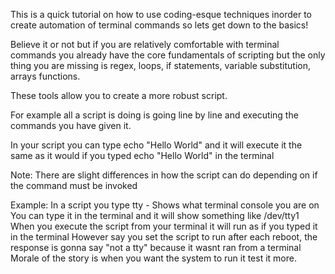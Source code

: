 This is a quick tutorial on how to use coding-esque 
techniques inorder to create automation of terminal
commands so lets get down to the basics!

Believe it or not but if you are relatively comfortable
with terminal commands you already have the core fundamentals
of scripting but the only thing you are missing is
regex, loops, if statements, variable substitution, arrays
functions.

These tools allow you to create a more robust script.

For example all a script is doing is going line by line and
executing the commands you have given it.

In your script you can type
echo "Hello World"
and it will execute it the same as it would if you
typed echo "Hello World" in the terminal

Note: There are slight differences in how the script can
	do depending on if the command must be invoked

Example:
	In a script you type tty - Shows what terminal console you are on
	You can type it in the terminal and it will show something like
		/dev/tty1
	When you execute the script from your terminal it will run as if you
	typed it in the terminal
	However say you set the script to run after each reboot, the response is
	gonna say "not a tty" because it wasnt ran from a terminal
	Morale of the story is when you want the system to run it test it more.


